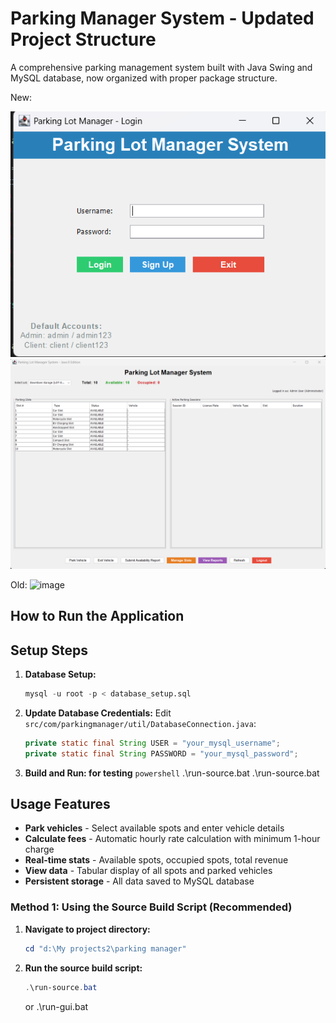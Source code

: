 # Parking Manager System - Updated Project Structure

A comprehensive parking management system built with Java Swing and MySQL database, now organized with proper package structure.

New:

![alt text](image.png)
![alt text](image-1.png)



Old:
<img width="982" height="689" alt="image" src="https://github.com/user-attachments/assets/0bec96de-a7a3-4a98-bdc4-27f28c8b4f65" />

## **How to Run the Application**

## **Setup Steps**

1. **Database Setup:**

   ```sql
   mysql -u root -p < database_setup.sql
   ```

2. **Update Database Credentials:**
   Edit `src/com/parkingmanager/util/DatabaseConnection.java`:

   ```java
   private static final String USER = "your_mysql_username";
   private static final String PASSWORD = "your_mysql_password";
   ```

3. **Build and Run: for testing**
   `powershell`
   .\run-source.bat <!-- for testing -->
   .\run-source.bat <!-- for quick GUI  -->

## **Usage Features**

- **Park vehicles** - Select available spots and enter vehicle details
- **Calculate fees** - Automatic hourly rate calculation with minimum 1-hour charge
- **Real-time stats** - Available spots, occupied spots, total revenue
- **View data** - Tabular display of all spots and parked vehicles
- **Persistent storage** - All data saved to MySQL database

### **Method 1: Using the Source Build Script (Recommended)**

1. **Navigate to project directory:**

   ```powershell
   cd "d:\My projects2\parking manager"
   ```

2. **Run the source build script:**
   ```powershell
   .\run-source.bat
   ```

   or .\run-gui.bat
